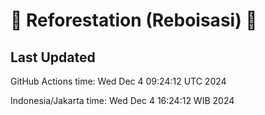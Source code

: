 
# 🌳 Reforestation (Reboisasi) 🌲

## Last Updated

GitHub Actions time: Wed Dec  4 09:24:12 UTC 2024

Indonesia/Jakarta time: Wed Dec  4 16:24:12 WIB 2024
